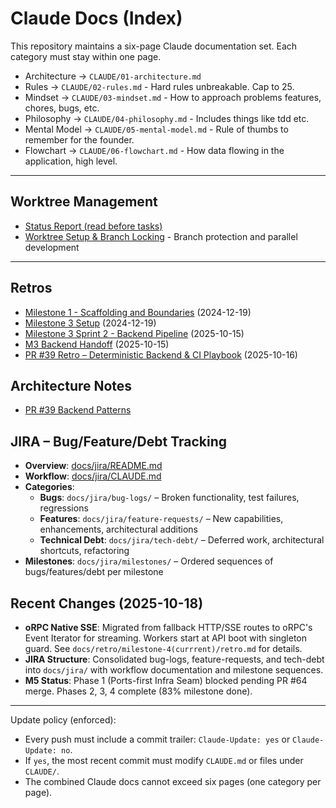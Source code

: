 # Claude Docs (Index)

This repository maintains a six-page Claude documentation set. Each category must stay within one page.

- Architecture → `CLAUDE/01-architecture.md`
- Rules → `CLAUDE/02-rules.md` - Hard rules unbreakable. Cap to 25.
- Mindset → `CLAUDE/03-mindset.md` - How to approach problems features, chores, bugs, etc.
- Philosophy → `CLAUDE/04-philosophy.md` - Includes things like tdd etc.
- Mental Model → `CLAUDE/05-mental-model.md` - Rule of thumbs to remember for the founder.
- Flowchart → `CLAUDE/06-flowchart.md` - How data flowing in the application, high level.

---

## Worktree Management
- [Status Report (read before tasks)](docs/status/STATUS_REPORT.md)
- [Worktree Setup & Branch Locking](WORKTREE_MANAGEMENT.md) - Branch protection and parallel development

---

## Retros
- [Milestone 1 - Scaffolding and Boundaries](docs/retro/milestone-1.md) (2024-12-19)
- [Milestone 3 Setup](docs/retro/milestone-3-setup.md) (2024-12-19)
- [Milestone 3 Sprint 2 - Backend Pipeline](docs/retro/milestone3-sprint2.md) (2025-10-15)
- [M3 Backend Handoff](docs/retro/m3-backend-handoff.md) (2025-10-15)
- [PR #39 Retro – Deterministic Backend & CI Playbook](docs/guides/pr39-retro.md) (2025-10-16)

## Architecture Notes
- [PR #39 Backend Patterns](docs/architecture/pr39-backend-patterns.md)

## JIRA – Bug/Feature/Debt Tracking
- **Overview**: [docs/jira/README.md](docs/jira/README.md)
- **Workflow**: [docs/jira/CLAUDE.md](docs/jira/CLAUDE.md)
- **Categories**:
  - **Bugs**: `docs/jira/bug-logs/` – Broken functionality, test failures, regressions
  - **Features**: `docs/jira/feature-requests/` – New capabilities, enhancements, architectural additions
  - **Technical Debt**: `docs/jira/tech-debt/` – Deferred work, architectural shortcuts, refactoring
- **Milestones**: `docs/jira/milestones/` – Ordered sequences of bugs/features/debt per milestone

## Recent Changes (2025-10-18)
- **oRPC Native SSE**: Migrated from fallback HTTP/SSE routes to oRPC's Event Iterator for streaming. Workers start at API boot with singleton guard. See `docs/retro/milestone-4(currrent)/retro.md` for details.
- **JIRA Structure**: Consolidated bug-logs, feature-requests, and tech-debt into `docs/jira/` with workflow documentation and milestone sequences.
- **M5 Status**: Phase 1 (Ports-first Infra Seam) blocked pending PR #64 merge. Phases 2, 3, 4 complete (83% milestone done).

---

Update policy (enforced):
- Every push must include a commit trailer: `Claude-Update: yes` or `Claude-Update: no`.
- If `yes`, the most recent commit must modify `CLAUDE.md` or files under `CLAUDE/`.
- The combined Claude docs cannot exceed six pages (one category per page).